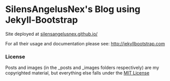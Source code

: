 # SilensAngelusNex's Blog using Jekyll-Bootstrap

Site deployed at [silensangelusnex.github.io/](https://silensangelusnex.github.io/)

For all their usage and documentation please see: <http://jekyllbootstrap.com>

### License
Posts and images (in the _posts and _images folders respectively) are my copyrighted material, but everything else falls under the [MIT License](http://opensource.org/licenses/MIT)
